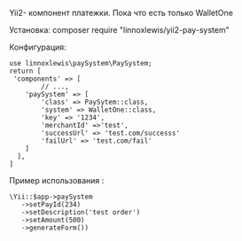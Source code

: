Yii2- компонент платежки. Пока что есть только WalletOne

Установка: composer require "linnoxlewis/yii2-pay-system"

Конфигурация:
```
use linnoxlewis\paySystem\PaySystem;
return [
 'components' => [ 
        // ...,
    'paySystem' => [ 
        'class' => PaySytem::class, 
        'system' => WalletOne::class,
        'key' => '1234', 
        'merchantId' =>'test', 
        'successUrl' => 'test.com/successs'
        'failUrl' => 'test.com/fail'
    ]
  ],
]
```
Пример использования :
```
\Yii::$app->paySystem
   ->setPayId(234)
   ->setDescription('test order')
   ->setAmount(500)
   ->generateForm())
```
